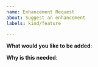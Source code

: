 ```yaml
---
name: Enhancement Request
about: Suggest an enhancement
labels: kind/feature

---
```

<!-- Please only use this template for submitting enhancement requests -->

**What would you like to be added**:

**Why is this needed**:
